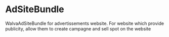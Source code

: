 AdSiteBundle
============

WalvaAdSiteBundle for advertissements website. For website which provide publicity, allow them to create campagne and sell spot on the website
